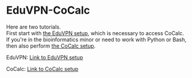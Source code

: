 # EduVPN-CoCalc

Here are two tutorials.<br>
First start with [the EduVPN setup](./EduVPN.md), which is necessary to access CoCalc.<br>
If you're in the bioinformatics minor or need to work with Python or Bash, then also perform [the CoCalc setup](./CoCalc.md).

EduVPN:
[Link to EduVPN setup](./EduVPN.md)

CoCalc:
[Link to CoCalc setup](./CoCalc.md)
